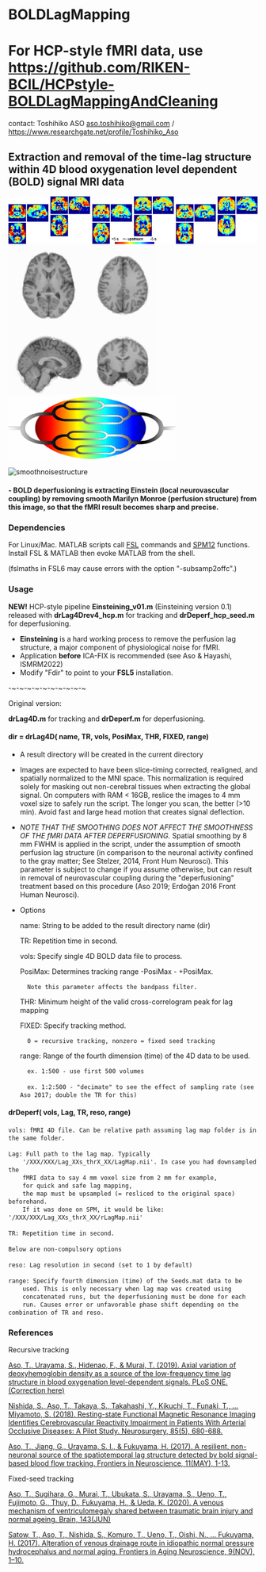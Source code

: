 # BOLDLagMapping
# For HCP-style fMRI data, use https://github.com/RIKEN-BCIL/HCPstyle-BOLDLagMappingAndCleaning

contact: Toshihiko ASO aso.toshihiko@gmail.com / https://www.researchgate.net/profile/Toshihiko_Aso

## Extraction and removal of the time-lag structure within 4D blood oxygenation level dependent (BOLD) signal MRI data

![lagmaps](https://github.com/RIKEN-BCIL/BOLDLagMapping/blob/master/LagMaps.jpg)
![lagmap_anim](https://github.com/RIKEN-BCIL/BOLDLagMapping/blob/master/lagmap_anim.gif)
![sLFO_anim](https://github.com/RIKEN-BCIL/BOLDLagMapping/blob/master/Lag_model_anim100.gif)

![smoothnoisestructure](https://upload.wikimedia.org/wikipedia/commons/thumb/9/9c/Hybrid_image_decomposition.jpg/256px-Hybrid_image_decomposition.jpg)

#### - BOLD deperfusioning is extracting Einstein (local neurovascular coupling) by removing smooth Marilyn Monroe (perfusion structure) from this image, so that the fMRI result becomes sharp and precise. 

### Dependencies
For Linux/Mac. MATLAB scripts call [FSL][] commands and [SPM12] functions. 
Install FSL & MATLAB then evoke MATLAB from the shell.

(fslmaths in FSL6 may cause errors with the option "-subsamp2offc".)

[FSL]: https://fsl.fmrib.ox.ac.uk/fsl/fslwiki "FSL"
[SPM12]: https://www.fil.ion.ucl.ac.uk/spm/software/spm12/

### Usage

**NEW!** HCP-style pipeline **Einsteining_v01.m** (Einsteining version 0.1) released
with
**drLag4Drev4_hcp.m** for tracking and **drDeperf_hcp_seed.m** for deperfusioning.

- **Einsteining** is a hard working process to remove the perfusion lag structure, a major component of physiological noise for fMRI. 
- Application **before** ICA-FIX is recommended (see Aso & Hayashi, ISMRM2022)
- Modify "Fdir" to point to your **FSL5** installation.

-~-~-~-~-~-~-~-~-~-~

Original version:

**drLag4D.m** for tracking and **drDeperf.m** for deperfusioning.


#### dir = drLag4D( name, TR, vols, PosiMax, THR, FIXED, range) ####

- A result directory will be created in the current directory
- Images are expected to have been slice-timing corrected, realigned, and spatially normalized to the MNI space. This normalization is required solely for masking out non-cerebral tissues when extracting the global signal. On computers with RAM < 16GB, reslice the images to 4 mm voxel size to safely run the script. The longer you scan, the better (>10 min). Avoid fast and large head motion that creates signal deflection.
- *NOTE THAT THE SMOOTHING DOES NOT AFFECT THE SMOOTHNESS OF THE fMRI DATA AFTER DEPERFUSIONING.* Spatial smoothing by 8 mm FWHM is applied in the script, under the assumption of smooth perfusion lag structure (in comparison to the neuronal activity confined to the gray matter; See Stelzer, 2014, Front Hum Neurosci). This parameter is subject to change if you assume otherwise, but can result in removal of neurovascular coupling during the "deperfusioning" treatment based on this procedure (Aso 2019; Erdoğan 2016 Front Human Neurosci).

- Options

	name: String to be added to the result directory name (dir)

	TR: Repetition time in second.

	vols: Specify single 4D BOLD data file to process.

	PosiMax: Determines tracking range -PosiMax - +PosiMax. 

		Note this parameter affects the bandpass filter. 

	THR: Minimum height of the valid cross-correlogram peak for lag mapping

	FIXED: Specify tracking method. 
	
		0 = recursive tracking, nonzero = fixed seed tracking

	range: Range of the fourth dimension (time) of the 4D data to be used.

		ex. 1:500 - use first 500 volumes

		ex. 1:2:500 - "decimate" to see the effect of sampling rate (see Aso 2017; double the TR for this)


#### drDeperf( vols, Lag, TR, reso, range) ####

	vols: fMRI 4D file. Can be relative path assuming lag map folder is in the same folder.

	Lag: Full path to the lag map. Typically
		'/XXX/XXX/Lag_XXs_thrX_XX/LagMap.nii'. In case you had downsampled the
		fMRI data to say 4 mm voxel size from 2 mm for example,  
		for quick and safe lag mapping, 
		the map must be upsampled (= resliced to the original space) beforehand. 
		If it was done on SPM, it would be like: '/XXX/XXX/Lag_XXs_thrX_XX/rLagMap.nii'

	TR: Repetition time in second.

	Below are non-compulsory options
	
	reso: Lag resolution in second (set to 1 by default)

	range: Specify fourth dimension (time) of the Seeds.mat data to be
		used. This is only necessary when lag map was created using
		concatenated runs, but the deperfusioning must be done for each
		run. Causes	error or unfavorable phase shift depending on the combination of TR and reso.

### References

Recursive tracking

[Aso, T., Urayama, S., Hidenao, F., & Murai, T. (2019). Axial variation of deoxyhemoglobin density as a source of the low-frequency time lag structure in blood oxygenation level-dependent signals. PLoS ONE.](https://doi.org/10.1371/journal.pone.0222787) [(Correction here)](https://journals.plos.org/plosone/article?id=10.1371/journal.pone.0225489)

[Nishida, S., Aso, T., Takaya, S., Takahashi, Y., Kikuchi, T., Funaki, T., … Miyamoto, S. (2018). Resting-state Functional Magnetic Resonance Imaging Identifies Cerebrovascular Reactivity Impairment in Patients With Arterial Occlusive Diseases: A Pilot Study. Neurosurgery, 85(5), 680-688.](https://doi.org/10.1093/neuros/nyy434)

[Aso, T., Jiang, G., Urayama, S. I., & Fukuyama, H. (2017). A resilient, non-neuronal source of the spatiotemporal lag structure detected by bold signal-based blood flow tracking. Frontiers in Neuroscience, 11(MAY), 1-13.](https://doi.org/10.3389/fnins.2017.00256)

Fixed-seed tracking

[Aso, T., Sugihara, G., Murai, T., Ubukata, S., Urayama, S., Ueno, T., Fujimoto, G., Thuy, D., Fukuyama, H., & Ueda, K. (2020). A venous mechanism of ventriculomegaly shared between traumatic brain injury and normal ageing. Brain, 143(JUN)](https://doi.org/10.1093/brain/awaa125)

[Satow, T., Aso, T., Nishida, S., Komuro, T., Ueno, T., Oishi, N., … Fukuyama, H. (2017). Alteration of venous drainage route in idiopathic normal pressure hydrocephalus and normal aging. Frontiers in Aging Neuroscience, 9(NOV), 1–10.](https://doi.org/10.3389/fnagi.2017.00387)


